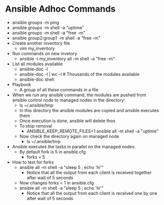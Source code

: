 # Ansible Adhoc Commands
 - ansible groups -m ping
 - ansible groups -m shell -a "uptime"
 - ansible groups -m shell -a "free -m"
 - ansible group2:group1 -m shell -a "free -m"
- Create another inventory file
  - vim my_inventory
- Run commands on new invetory
  - ansible -i my_inventory all  -m shell -a "free -m"
- List all modules available
  - ansible-doc -l
  - ansible-doc -l | wc -l      # Thousands of the  modules available
  - ansible-doc shell
- Playbook
  - A group of all these commands in a file
- When we run any ansible command, the modules are pushed from ansible control node to managed nodes in the directory:
  - ls ~/.ansible/tmp
  - In this directory the ansible modules are copied and ansible executes them
  - Once execution is done, ansible will delete thos
  - To stop removal
    - ANSIBLE_KEEP_REMOTE_FILES=1 ansible all -m shell -a "uptime"
  - Now check the directory again on managed node
    - ls ~/.ansible/tmp
- Ansible executes the tasks in parallel on the managed nodes.
  - By default fork is 5 in ansible.cfg
    - forks = 5
- How to test for forks
  - ansible all -m shell -a "sleep 5 ; echo 'hi'"
    - Notice that all the output from each client is received together after wait of  5 seconds
  - Now changes forks = 1 in ansible.cfg
  - ansible all -m shell -a "sleep 5 ; echo 'hi'"
    - Notice that all the output from each client is received one by one after wait of 5 seconds

